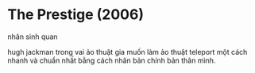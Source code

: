 # The Prestige (2006)

nhân sinh quan

hugh jackman trong vai ảo thuật gia muốn làm ảo thuật teleport một cách nhanh và chuẩn nhất bằng cách nhân bản chính bản thân mình.